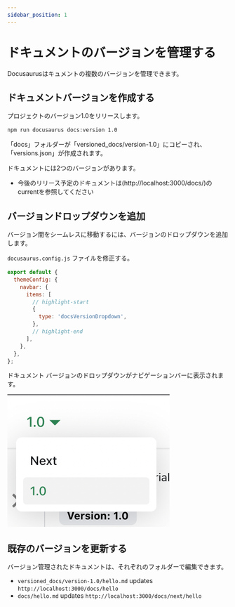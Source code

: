 ```yaml
---
sidebar_position: 1
---
```


# ドキュメントのバージョンを管理する

Docusaurusはキュメントの複数のバージョンを管理できます。

## ドキュメントバージョンを作成する

プロジェクトのバージョン1.0をリリースします。

```bash
npm run docusaurus docs:version 1.0
```

「docs」フォルダーが「versioned_docs/version-1.0」にコピーされ、「versions.json」が作成されます。

ドキュメントには2つのバージョンがあります。

- 今後のリリース予定のドキュメントは(http://localhost:3000/docs/)のcurrentを参照してください <!-- 翻訳案募集 -->

## バージョンドロップダウンを追加

バージョン間をシームレスに移動するには、バージョンのドロップダウンを追加します。

`docusaurus.config.js` ファイルを修正する。

```js title="docusaurus.config.js"
export default {
  themeConfig: {
    navbar: {
      items: [
        // highlight-start
        {
          type: 'docsVersionDropdown',
        },
        // highlight-end
      ],
    },
  },
};
```

ドキュメント バージョンのドロップダウンがナビゲーションバーに表示されます。

![Docs Version Dropdown](./img/docsVersionDropdown.png)

## 既存のバージョンを更新する

バージョン管理されたドキュメントは、それぞれのフォルダーで編集できます。

- `versioned_docs/version-1.0/hello.md` updates `http://localhost:3000/docs/hello`
- `docs/hello.md` updates `http://localhost:3000/docs/next/hello`
